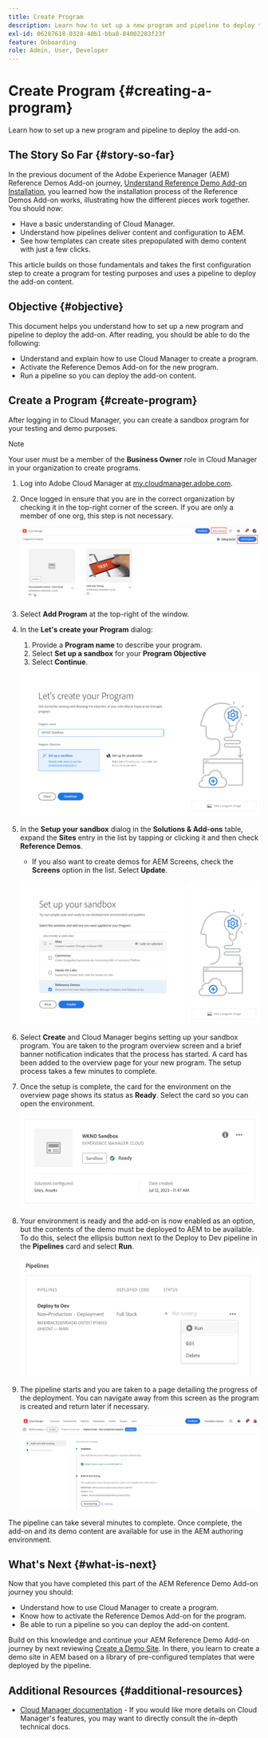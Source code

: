 ```yaml
---
title: Create Program
description: Learn how to set up a new program and pipeline to deploy the add-on.
exl-id: 06287618-0328-40b1-bba8-84002283f23f
feature: Onboarding
role: Admin, User, Developer
---
```


# Create Program {#creating-a-program}

Learn how to set up a new program and pipeline to deploy the add-on.

## The Story So Far {#story-so-far}

In the previous document of the Adobe Experience Manager (AEM) Reference Demos Add-on journey, [Understand Reference Demo Add-on Installation](installation.md), you learned how the installation process of the Reference Demos Add-on works, illustrating how the different pieces work together. You should now:

* Have a basic understanding of Cloud Manager.
* Understand how pipelines deliver content and configuration to AEM.
* See how templates can create sites prepopulated with demo content with just a few clicks.

This article builds on those fundamentals and takes the first configuration step to create a program for testing purposes and uses a pipeline to deploy the add-on content.

## Objective {#objective}

This document helps you understand how to set up a new program and pipeline to deploy the add-on. After reading, you should be able to do the following:

* Understand and explain how to use Cloud Manager to create a program.
* Activate the Reference Demos Add-on for the new program.
* Run a pipeline so you can deploy the add-on content.

## Create a Program {#create-program}

After logging in to Cloud Manager, you can create a sandbox program for your testing and demo purposes.

>[!NOTE]
>
>Your user must be a member of the **Business Owner** role in Cloud Manager in your organization to create programs.

1. Log into Adobe Cloud Manager at [my.cloudmanager.adobe.com](https://my.cloudmanager.adobe.com/).

1. Once logged in ensure that you are in the correct organization by checking it in the top-right corner of the screen. If you are only a member of one org, this step is not necessary.

   ![Cloud Manager overview](assets/cloud-manager.png)

1. Select **Add Program** at the top-right of the window.

1. In the **Let's create your Program** dialog:

   1. Provide a **Program name** to describe your program.
   1. Select **Set up a sandbox** for your **Program Objective**
   1. Select **Continue**.

   ![Create program dialog](assets/create-program.png)

1. In the **Setup your sandbox** dialog in the **Solutions &amp; Add-ons** table, expand the **Sites** entry in the list by tapping or clicking it and then check **Reference Demos**.

   * If you also want to create demos for AEM Screens, check the **Screens** option in the list. Select **Update**.

   ![Selecting add-on for reference demo in program setup](assets/select-reference-demo-add-on.png)


1. Select **Create** and Cloud Manager begins setting up your sandbox program. You are taken to the program overview screen and a brief banner notification indicates that the process has started. A card has been added to the overview page for your new program. The setup process takes a few minutes to complete.

1. Once the setup is complete, the card for the environment on the overview page shows its status as **Ready**. Select the card so you can open the environment.

   ![Program creation complete](assets/ready.png)

1. Your environment is ready and the add-on is now enabled as an option, but the contents of the demo must be deployed to AEM to be available. To do this, select the ellipsis button next to the Deploy to Dev pipeline in the **Pipelines** card and select **Run**.

   ![Start](assets/run.png)

1. The pipeline starts and you are taken to a page detailing the progress of the deployment. You can navigate away from this screen as the program is created and return later if necessary.

   ![Deployment](assets/deployment.png)

The pipeline can take several minutes to complete. Once complete, the add-on and its demo content are available for use in the AEM authoring environment.

## What's Next {#what-is-next}

Now that you have completed this part of the AEM Reference Demo Add-on journey you should:

* Understand how to use Cloud Manager to create a program.
* Know how to activate the Reference Demos Add-on for the program.
* Be able to run a pipeline so you can deploy the add-on content.

Build on this knowledge and continue your AEM Reference Demo Add-on journey by next reviewing [Create a Demo Site](create-site.md). In there, you learn to create a demo site in AEM based on a library of pre-configured templates that were deployed by the pipeline.

## Additional Resources {#additional-resources}

* [Cloud Manager documentation](https://experienceleague.adobe.com/docs/experience-manager-cloud-service/content/onboarding/onboarding-concepts/cloud-manager-introduction.html) - If you would like more details on Cloud Manager's features, you may want to directly consult the in-depth technical docs.
